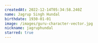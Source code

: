 ```yaml
---
createdAt: 2022-12-14T05:34:58.240Z
name: Jagrup Singh Hundal
birthdate: 1930-01-01
image: /images/guru-character-vector.jpg
nickname: jagruphundal
starred: true
---
```


